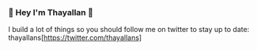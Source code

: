 ### 🖖 Hey I'm Thayallan 🖖
I build a lot of things so you should follow me on twitter to stay up to date: thayallans[https://twitter.com/thayallans]
